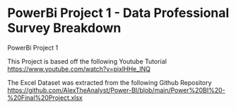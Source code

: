 # PowerBi Project 1 - Data Professional Survey Breakdown
PowerBi Project 1

This Project is based off the following Youtube Tutorial
https://www.youtube.com/watch?v=pixlHHe_lNQ

The Excel Dataset was extracted from the following Github Repository
https://github.com/AlexTheAnalyst/Power-BI/blob/main/Power%20BI%20-%20Final%20Project.xlsx

